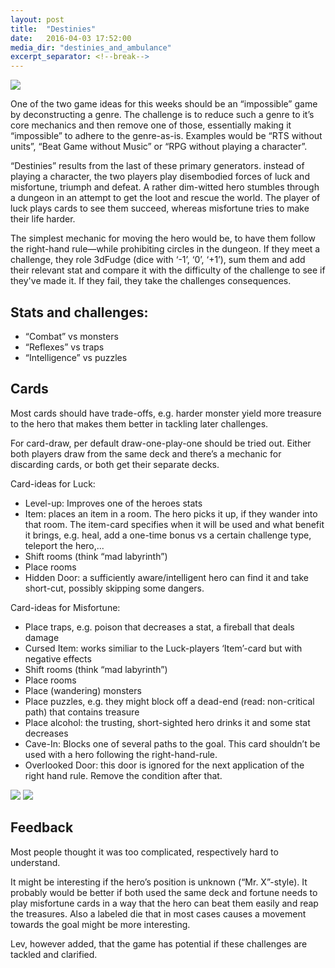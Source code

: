 ```yaml
---
layout: post
title:  "Destinies"
date:   2016-04-03 17:52:00
media_dir: "destinies_and_ambulance"
excerpt_separator: <!--break-->
---
```


<img src="{{site.media_url}}/{{page.media_dir}}/destinies.png" class="figure">

One of the two game ideas for this weeks should be
an “impossible” game by deconstructing a genre. The
challenge is to reduce such a genre to it’s core
mechanics and then remove one of
those, essentially making it “impossible” to adhere
to the genre-as-is. Examples would be “RTS without units”,
“Beat Game without Music” or “RPG without playing a character”.

“Destinies” results from the last of these primary generators. instead
of playing a character, the two players play disembodied forces
of luck and misfortune, triumph and defeat. A rather dim-witted
hero stumbles through a dungeon in an attempt to get the loot
and rescue the world. The player of luck plays cards to see
them succeed, whereas misfortune tries to make their life harder.

<!--break-->

The simplest mechanic for moving the hero would be, to have
them follow the right-hand rule―while prohibiting circles
in the dungeon. If they meet a challenge, they role
3dFudge (dice with ‘-1’, ‘0’, ‘+1’), sum them and add
their relevant stat and compare it with the difficulty
of the challenge to see if they've made it. If they fail,
they take the challenges consequences.

## Stats and challenges:

* “Combat” vs monsters
* “Reflexes” vs traps
* “Intelligence” vs puzzles

## Cards

Most cards should have trade-offs, e.g. harder monster
yield more treasure to the hero that makes them better
in tackling later challenges.

For card-draw, per default draw-one-play-one
should be tried out. Either both players draw
from the same deck and there’s a mechanic for discarding
cards, or both get their separate decks.

Card-ideas for Luck:

* Level-up: Improves one of the heroes stats
* Item: places an item in a room. The hero picks it up,
if they wander into that room. The item-card specifies when
it will be used and what benefit it brings, e.g. heal, add a
one-time bonus vs a certain challenge type, teleport the hero,...
* Shift rooms (think “mad labyrinth”)
* Place rooms
* Hidden Door: a sufficiently aware/intelligent hero can find it
and take short-cut, possibly skipping some dangers.

Card-ideas for Misfortune:

* Place traps, e.g. poison that decreases a stat, a fireball that deals damage
* Cursed Item: works similiar to the Luck-players ‘Item’-card
but with negative effects
* Shift rooms (think “mad labyrinth”)
* Place rooms
* Place (wandering) monsters
* Place puzzles, e.g. they might block off a dead-end
(read: non-critical path) that contains treasure
* Place alcohol: the trusting, short-sighted hero drinks it
and some stat decreases
* Cave-In: Blocks one of several paths to the goal. This card
shouldn’t be used with a hero following the right-hand-rule.
* Overlooked Door: this door is ignored for the next application
of the right hand rule. Remove the condition after that.

<img src="{{site.media_url}}/{{page.media_dir}}/sketches_01.jpg" class="figure">
<img src="{{site.media_url}}/{{page.media_dir}}/sketches_04.jpg" class="figure">

## Feedback

Most people thought it was too complicated, respectively hard to understand.

It might be interesting if the hero’s position is unknown
(“Mr. X”-style). It probably would be better if both used
the same deck and fortune needs to play misfortune cards
in a way that the hero can beat them easily and reap the
treasures. Also a labeled die that in most cases causes
a movement towards the goal might be more interesting.

Lev, however added, that the game has potential if these
challenges are tackled and clarified.
